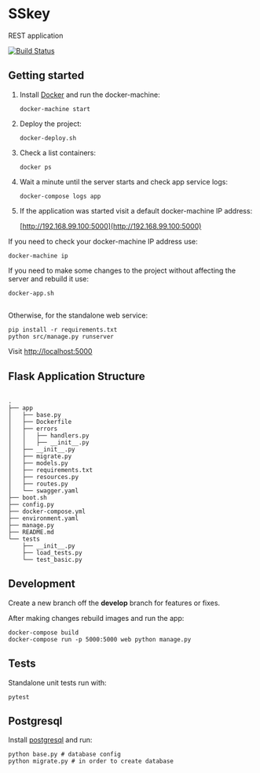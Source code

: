 # SSkey
REST application 

[![Build Status](https://travis-ci.org/LialinMaxim/SSkey.svg?branch=Development)](https://travis-ci.org/LialinMaxim/SSkey)

## Getting started

1. Install [Docker](https://docs.docker.com/engine/installation/) and run the docker-machine:

    ```shell
    docker-machine start
    ```

2. Deploy the project:

    ```shell
    docker-deploy.sh
    ```

3. Check a list containers:

    ```shell
    docker ps
    ```

4. Wait a minute until the server starts and check app service logs:

    ```shell
    docker-compose logs app
    ```

5. If the application was started visit a default docker-machine IP address:

    [http://192.168.99.100:5000](http://192.168.99.100:5000)

If you need to check your docker-machine IP address use:

```shell
docker-machine ip
```

If you need to make some changes to the project without affecting the server and rebuild it use:

```shell
docker-app.sh
```

##

Otherwise, for the standalone web service:

```shell
pip install -r requirements.txt
python src/manage.py runserver
```

Visit [http://localhost:5000](http://localhost:5000)

## Flask Application Structure 

```

.
├── app
│   ├── base.py
│   ├── Dockerfile
│   ├── errors
│   │   ├── handlers.py
│   │   ├── __init__.py
│   ├── __init__.py
│   ├── migrate.py
│   ├── models.py
│   ├── requirements.txt
│   ├── resources.py
│   ├── routes.py
│   └── swagger.yaml
├── boot.sh
├── config.py
├── docker-compose.yml
├── environment.yaml
├── manage.py
├── README.md
└── tests
    ├── __init__.py
    ├── load_tests.py
    └── test_basic.py

```

## Development

Create a new branch off the **develop** branch for features or fixes.

After making changes rebuild images and run the app:

```shell
docker-compose build
docker-compose run -p 5000:5000 web python manage.py
```

## Tests

Standalone unit tests run with:

```shell
pytest
```

## Postgresql

Install [postgresql](https://www.postgresql.org/download/) and run:
```shell
python base.py # database config
python migrate.py # in order to create database
```
